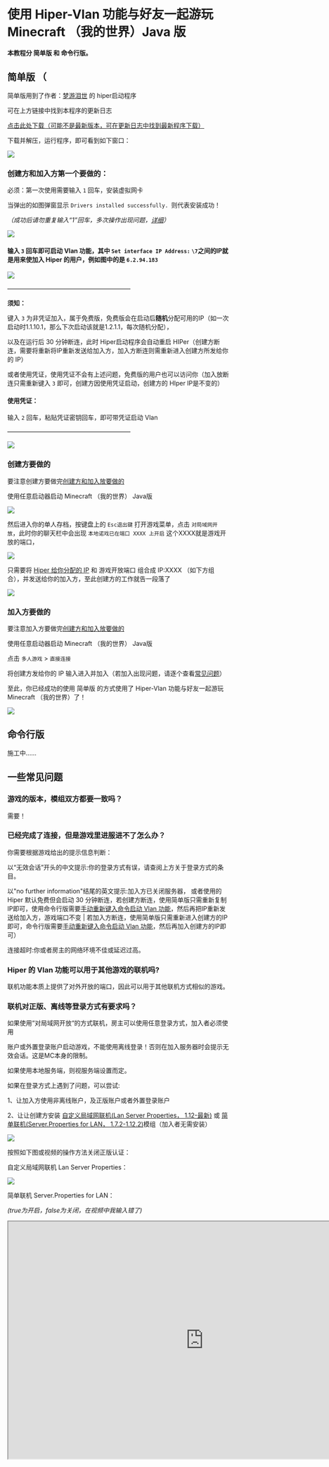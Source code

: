 # 使用 Hiper-Vlan 功能与好友一起游玩 Minecraft （我的世界）Java 版

**本教程分 简单版 和 命令行版。**

## 简单版 （

简单版用到了作者：[梦游泪世](https://mcer.cn/circle-people？id=6) 的 hiper启动程序

可在上方链接中找到本程序的更新日志

[点击此处下载（可能不是最新版本，可在更新日志中找到最新程序下载）](https://zkitefly.github.io/hiper-d/hiper%E5%90%AF%E5%8A%A8%E7%A8%8B%E5%BA%8F.zip)

下载并解压，运行程序，即可看到如下窗口：

![](/p/9.png)

### 创建方和加入方第一个要做的：

必须：第一次使用需要输入 `1` 回车，安装虚拟网卡

当弹出的如图弹窗显示 `Drivers installed successfully. `则代表安装成功！

*（成功后请勿重复输入“1”回车，多次操作出现问题，[详细](bat运行过多.md)）*

![](/p/10.png)



#### 输入 `3` 回车即可启动 Vlan 功能，其中 `Set interface IP Address:`  `\7`之间的IP就是用来使加入 Hiper 的用户，例如图中的是 `6.2.94.183` 

![](/p/18.png)

————————————————————

**须知：**

键入 `3` 为非凭证加入，属于免费版，免费版会在启动后**随机**分配可用的IP（如一次启动时1.1.10.1，那么下次启动该就是1.2.1.1，每次随机分配），

以及在运行后 30 分钟断连，此时 Hiper启动程序会自动重启 HIPer（创建方断连，需要将重新将IP重新发送给加入方，加入方断连则需重新进入创建方所发给你的 IP）

或者使用凭证，使用凭证不会有上述问题，免费版的用户也可以访问你（加入放断连只需重新键入 `3` 即可，创建方因使用凭证启动，创建方的 HIper IP是不变的）

#### 使用凭证：

输入 `2` 回车，粘贴凭证密钥回车，即可带凭证启动 Vlan

————————————————————

![](/p/21.gif)

### 创建方要做的

要注意创建方要做完[创建方和加入放要做的](#创建放和加入方第一个要做的)

使用任意启动器启动 Minecraft （我的世界） Java版

![](/p/19.png)

然后进入你的单人存档，按键盘上的 `Esc退出键` 打开游戏菜单，点击 `对局域网开放`，此时你的聊天栏中会出现 `本地诺戏已在端口 XXXX 上开启` 这个XXXX就是游戏开放的端口，

![](/p/20.gif)

只需要将 [Hiper 给你分配的 IP](#输入-3-回车即可启动-vlan-功能其中-set-interface-ip-address-7之间的ip就是用来使加入-hiper-的用户例如图中的是-6294183) 和 游戏开放端口 组合成 IP:XXXX （如下方组合），并发送给你的加入方，至此创建方的工作就告一段落了

![](/p/22.gif)

### 加入方要做的

要注意加入方要做完[创建方和加入放要做的](#创建放和加入方第一个要做的)

使用任意启动器启动 Minecraft （我的世界） Java版

点击 `多人游戏` > `直接连接`

将创建方发给你的 IP 输入进入并加入（若加入出现问题，请逐个查看[常见问题](#一些常见问题)）

至此，你已经成功的使用 简单版 的方式使用了 Hiper-Vlan 功能与好友一起游玩 Minecraft （我的世界）了！

![](/p/26.gif)

## 命令行版

施工中……

## 一些常见问题

### 游戏的版本，模组双方都要一致吗？

需要！

### 已经完成了连接，但是游戏里进服进不了怎么办？

你需要根据游戏给出的提示信息判断：

以“无效会话”开头的中文提示:你的登录方式有误，请查阅上方关于登录方式的条目。

以"no further information"结尾的英文提示:加入方已关闭服务器，
或者使用的 Hiper 默认免费但会启动 30 分钟断连，若创建方断连，使用简单版只需重新复制IP即可，使用命令行版需要[手动重新键入命令启动 Vlan 功能]()，然后再把IP重新发送给加入方，游戏端口不变 | 若加入方断连，使用简单版只需重新进入创建方的IP即可，命令行版需要[手动重新键入命令启动 Vlan 功能]()，然后再加入创建方的IP即可）

连接超时:你或者房主的网络环境不佳或延迟过高。

### Hiper 的 Vlan 功能可以用于其他游戏的联机吗?

联机功能本质上提供了对外开放的端口，因此可以用于其他联机方式相似的游戏。

### 联机对正版、离线等登录方式有要求吗？

如果使用“对局域网开放“的方式联机，房主可以使用任意登录方式，加入者必须使用

账户或外置登录账户启动游戏，不能使用离线登录！否则在加入服务器时会提示无效会话。这是MC本身的限制。

如果使用本地服务端，则视服务端设置而定。

如果在登录方式上遇到了问题，可以尝试:

1、让加入方使用非离线账户，及正版账户或者外置登录账户

2、让让创建方安装 [自定义局域网联机(Lan Server Properties， 1.12-最新)](https://www.mcmod.cn/class/2754.html) 或 [简单联机(Server.Properties for LAN， 1.7.2-1.12.2)](https://www.mcmod.cn/class/1158.html)模组（加入者无需安装）

![](/p/23.png)

按照如下图或视频的操作方法关闭正版认证：

自定义局域网联机 Lan Server Properties：

![](/p/24.png)

简单联机 Server.Properties for LAN：

*(true为开启，false为关闭，在视频中我输入错了)*

<iframe height=540 width=888 src="https://zkitefly.github.io/hiper-d/p/25.mp4">




